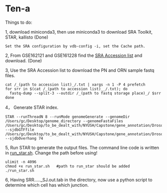 # Ten-a
Things to do:

1, download miniconda3, then use miniconda3 to download SRA Toolkit, STAR, kallisto (Done)
    
    Set the SRA configuration by vdb-config -i, set the Cache path.

2, From GSE162121 and GSE161228 find the [SRA Accession list](https://github.com/GCphtf/Ten-a/tree/main/Accession_List) and download. (Done)

3, Use the SRA Accession list to download the PN and ORN sample fastq files.

    cat /_(path to accession list)_/.txt | xargs -n 1 -P 4 prefetch
    for srr in $(cat /_(path to accession list)__/.txt); do
      fastq-dump --split-3 --outdir /_(path to fastq storage place)_/ $srr
    done

4， Generate STAR index. 

    STAR --runThreadN 8 --runMode genomeGenerate --genomeDir /Users/gc/Desktop/genome_directory --genomeFastaFiles /Users/gc/Desktop/to_be_dealt_with/NYUSH/Capstone/gene_annotation/Drosophila_melanogaster.BDGP6.46.dna.toplevel.fa --sjdbGTFfile /Users/gc/Desktop/to_be_dealt_with/NYUSH/Capstone/gene_annotation/Drosophila_melanogaster.BDGP6.46.111.gtf --sjdbOverhang 74

5, Run STAR to generate the output files. The command line code is written in [run_star.sh](https://github.com/GCphtf/Ten-a/tree/main/run_star.sh). Change the path before using!

    ulimit -n 4096
    chmod +x run_star.sh   #path to run_star should be added
    ./run_star.sh
    
6, Having SRR....._SJ.out.tab in the directory, now use a python script to determine which cell has which junction.




